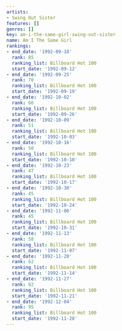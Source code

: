 ```yaml
---
artists:
- Swing Out Sister
features: []
genres: []
key: am-i-the-same-girl-swing-out-sister
name: Am I The Same Girl
rankings:
- end_date: '1992-09-18'
  rank: 85
  ranking_list: Billboard Hot 100
  start_date: '1992-09-12'
- end_date: '1992-09-25'
  rank: 70
  ranking_list: Billboard Hot 100
  start_date: '1992-09-19'
- end_date: '1992-10-02'
  rank: 66
  ranking_list: Billboard Hot 100
  start_date: '1992-09-26'
- end_date: '1992-10-09'
  rank: 51
  ranking_list: Billboard Hot 100
  start_date: '1992-10-03'
- end_date: '1992-10-16'
  rank: 50
  ranking_list: Billboard Hot 100
  start_date: '1992-10-10'
- end_date: '1992-10-23'
  rank: 47
  ranking_list: Billboard Hot 100
  start_date: '1992-10-17'
- end_date: '1992-10-30'
  rank: 45
  ranking_list: Billboard Hot 100
  start_date: '1992-10-24'
- end_date: '1992-11-06'
  rank: 45
  ranking_list: Billboard Hot 100
  start_date: '1992-10-31'
- end_date: '1992-11-13'
  rank: 58
  ranking_list: Billboard Hot 100
  start_date: '1992-11-07'
- end_date: '1992-11-20'
  rank: 62
  ranking_list: Billboard Hot 100
  start_date: '1992-11-14'
- end_date: '1992-11-27'
  rank: 82
  ranking_list: Billboard Hot 100
  start_date: '1992-11-21'
- end_date: '1992-12-04'
  rank: 95
  ranking_list: Billboard Hot 100
  start_date: '1992-11-28'
---
```


